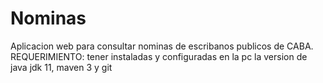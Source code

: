 # Nominas
Aplicacion web para consultar nominas de escribanos publicos de CABA.               
REQUERIMIENTO: tener instaladas y configuradas en la pc la version de java jdk 11, maven 3 y git      
